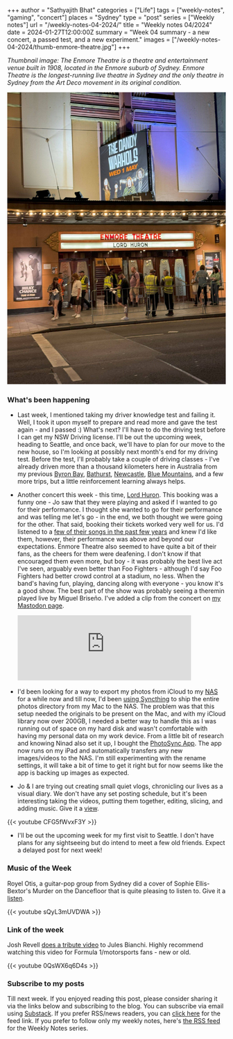 +++
author = "Sathyajith Bhat"
categories = ["Life"]
tags = ["weekly-notes", "gaming", "concert"]
places = "Sydney"
type = "post"
series = ["Weekly notes"]
url = "/weekly-notes-04-2024/"
title = "Weekly notes 04/2024"
date = 2024-01-27T12:00:00Z
summary = "Week 04 summary - a new concert, a passed test, and a new experiment."
images = ["/weekly-notes-04-2024/thumb-enmore-theatre.jpg"]
+++

_Thumbnail image: The Enmore Theatre is a theatre and entertainment venue built in 1908, located in the Enmore suburb of Sydney. Enmore Theatre is the longest-running live theatre in Sydney and the only theatre in Sydney from the Art Deco movement in its original condition._ 

![](thumb-enmore-theatre.jpg)


### What's been happening

* Last week, I mentioned taking my driver knowledge test and failing it. Well, I took it upon myself to prepare and read more and gave the test again - and I passed :) What's next? I'll have to do the driving test before I can get my NSW Driving license. I'll be out the upcoming week, heading to Seattle, and once back, we'll have to plan for our move to the new house, so I'm looking at possibly next month's end for my driving test. Before the test, I'll probably take a couple of driving classes - I've already driven more than a thousand kilometers here in Australia from my previous [Byron Bay](https://sathyabh.at/2023/01/07/a-look-back-at-2022/), [Bathurst](/2023/05/22/weekly-notes-20-2023/), [Newcastle](/2023/03/20/weekly-notes-11-2023/), [Blue Mountains](/2023/05/07/blue-mountains-day-trip-travelogue/), and a few more trips, but a little reinforcement learning always helps. 

* Another concert this week - this time, [Lord Huron](https://www.last.fm/music/Lord+Huron). This booking was a funny one - Jo saw that they were playing and asked if I wanted to go for their performance. I thought she wanted to go for their performance and was telling me let's go - in the end, we both thought we were going for the other. That said, booking their tickets worked very well for us. I'd listened to a [few of their songs in the past few years](https://www.last.fm/user/sathyabhat/library/music/Lord+Huron?date_preset=ALL) and knew I'd like them, however, their performance was above and beyond our expectations. Enmore Theatre also seemed to have quite a bit of their fans, as the cheers for them were deafening. I don't know if that encouraged them even more, but boy - it was probably the best live act I've seen, arguably even better than Foo Fighters - although I'd say Foo Fighters had better crowd control at a stadium, no less. When the band's having fun, playing, dancing along with everyone - you know it's a good show. The best part of the show was probably seeing a theremin played live by Miguel Briseño. I've added a clip from the concert on [my Mastodon page](https://mastodon.social/@Sathyabhat/111826908539172919).

  <iframe src="https://mastodon.social/@Sathyabhat/111826908539172919/embed" class="mastodon-embed" style="max-width: 100%; border: 0" width="400" allowfullscreen="allowfullscreen"></iframe><script src="https://mastodon.social/embed.js" async="async"></script>


* I'd been looking for a way to export my photos from iCloud to my [NAS](https://sathyabh.at/nas) for a while now and till now, I'd been [using Syncthing](/2023/02/12/weekly-notes-06-2023/) to ship the entire photos directory from my Mac to the NAS. The problem was that this setup needed the originals to be present on the Mac, and with my iCloud library now over 200GB, I needed a better way to handle this as I was running out of space on my hard disk and wasn't comfortable with having my personal data on my work device. From a little bit of research and knowing Ninad also set it up, I bought the [PhotoSync App](https://www.photosync-app.com/home). The app now runs on my iPad and automatically transfers any new images/videos to the NAS. I'm still experimenting with the rename settings, it will take a bit of time to get it right but for now seems like the app is backing up images as expected.

*  Jo & I are trying out creating small quiet vlogs, chronicling our lives as a visual diary. We don't have any set posting schedule, but it's been interesting taking the videos, putting them together, editing, slicing, and adding music. Give it a [view](https://www.youtube.com/watch?v=CFG5fWvxF3Y).

{{< youtube CFG5fWvxF3Y >}}

* I'll be out the upcoming week for my first visit to Seattle. I don't have plans for any sightseeing but do intend to meet a few old friends. Expect a delayed post for next week!

### Music of the Week

Royel Otis, a guitar-pop group from Sydney did a cover of Sophie Ellis-Bextor's Murder on the Dancefloor that is quite pleasing to listen to. Give it a [listen](https://www.youtube.com/watch?v=sQyL3mUVDWA). 

{{< youtube sQyL3mUVDWA >}}

### Link of the week

Josh Revell [does a tribute video](https://www.youtube.com/watch?v=0QsWX6q6D4s) to Jules Bianchi. Highly recommend watching this video for Formula 1/motorsports fans - new or old. 

{{< youtube 0QsWX6q6D4s >}}

### Subscribe to my posts

Till next week. If you enjoyed reading this post, please consider sharing it via the links below and subscribing to the blog. You can subscribe via email using [Substack](https://sathyabhat.substack.com/). If you prefer RSS/news readers, you can [click here](https://sathyabh.at/index.xml) for the feed link. If you prefer to follow only my weekly notes, here's [the RSS feed](https://sathyabh.at/series/weekly-notes/index.xml) for the Weekly Notes series. 